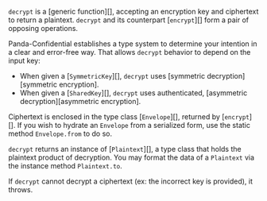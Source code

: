 `decrypt` is a [generic function][], accepting an encryption key and ciphertext to return a plaintext.  `decrypt` and its counterpart [`encrypt`][] form a pair of opposing operations.

Panda-Confidential establishes a type system to determine your intention in a clear and error-free way.  That allows `decrypt` behavior to depend on the input key:
 - When given a [`SymmetricKey`][], `decrypt` uses [symmetric decryption][symmetric encryption].
 - When given a [`SharedKey`][], `decrypt` uses authenticated, [asymmetric decryption][asymmetric encryption].

Ciphertext is enclosed in the type class [`Envelope`][], returned by [`encrypt`][].  If you wish to hydrate an `Envelope` from a serialized form, use the static method `Envelope.from` to do so.

`decrypt` returns an instance of [`Plaintext`][], a type class that holds the plaintext product of decryption.  You may format the data of a `Plaintext` via the instance method `Plaintext.to`.

If `decrypt` cannot decrypt a ciphertext (ex: the incorrect key is provided), it throws.
